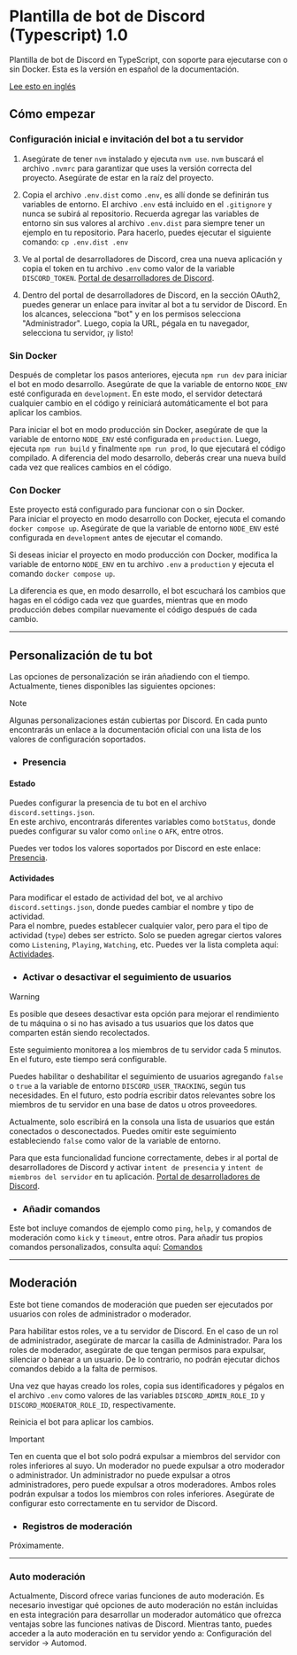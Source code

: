 # Plantilla de bot de Discord (Typescript) 1.0

Plantilla de bot de Discord en TypeScript, con soporte para ejecutarse con o sin Docker. Esta es la versión en español de la documentación.

[Lee esto en inglés](README.md)

## Cómo empezar

### Configuración inicial e invitación del bot a tu servidor

1. Asegúrate de tener `nvm` instalado y ejecuta `nvm use`. `nvm` buscará el archivo `.nvmrc` para garantizar que uses la versión correcta del proyecto. Asegúrate de estar en la raíz del proyecto.

2. Copia el archivo `.env.dist` como `.env`, es allí donde se definirán tus variables de entorno. El archivo `.env` está incluido en el `.gitignore` y nunca se subirá al repositorio. Recuerda agregar las variables de entorno sin sus valores al archivo `.env.dist` para siempre tener un ejemplo en tu repositorio. Para hacerlo, puedes ejecutar el siguiente comando: `cp .env.dist .env`

3. Ve al portal de desarrolladores de Discord, crea una nueva aplicación y copia el token en tu archivo `.env` como valor de la variable `DISCORD_TOKEN`. [Portal de desarrolladores de Discord](https://discord.com/developers/applications).

4. Dentro del portal de desarrolladores de Discord, en la sección OAuth2, puedes generar un enlace para invitar al bot a tu servidor de Discord. En los alcances, selecciona "bot" y en los permisos selecciona "Administrador". Luego, copia la URL, pégala en tu navegador, selecciona tu servidor, ¡y listo!

### Sin Docker

Después de completar los pasos anteriores, ejecuta `npm run dev` para iniciar el bot en modo desarrollo. Asegúrate de que la variable de entorno `NODE_ENV` esté configurada en `development`. En este modo, el servidor detectará cualquier cambio en el código y reiniciará automáticamente el bot para aplicar los cambios.

Para iniciar el bot en modo producción sin Docker, asegúrate de que la variable de entorno `NODE_ENV` esté configurada en `production`. Luego, ejecuta `npm run build` y finalmente `npm run prod`, lo que ejecutará el código compilado. A diferencia del modo desarrollo, deberás crear una nueva build cada vez que realices cambios en el código.

### Con Docker

Este proyecto está configurado para funcionar con o sin Docker.  
Para iniciar el proyecto en modo desarrollo con Docker, ejecuta el comando `docker compose up`. Asegúrate de que la variable de entorno `NODE_ENV` esté configurada en `development` antes de ejecutar el comando.

Si deseas iniciar el proyecto en modo producción con Docker, modifica la variable de entorno `NODE_ENV` en tu archivo `.env` a `production` y ejecuta el comando `docker compose up`.

La diferencia es que, en modo desarrollo, el bot escuchará los cambios que hagas en el código cada vez que guardes, mientras que en modo producción debes compilar nuevamente el código después de cada cambio.

---

## Personalización de tu bot

Las opciones de personalización se irán añadiendo con el tiempo. Actualmente, tienes disponibles las siguientes opciones:

> [!NOTE]
> Algunas personalizaciones están cubiertas por Discord. En cada punto encontrarás un enlace a la documentación oficial con una lista de los valores de configuración soportados.

- ### Presencia

#### Estado

Puedes configurar la presencia de tu bot en el archivo `discord.settings.json`.  
En este archivo, encontrarás diferentes variables como `botStatus`, donde puedes configurar su valor como `online` o `AFK`, entre otros.

Puedes ver todos los valores soportados por Discord en este enlace: [Presencia](https://discord.js.org/docs/packages/discord.js/14.16.1/PresenceStatus:TypeAlias).

#### Actividades

Para modificar el estado de actividad del bot, ve al archivo `discord.settings.json`, donde puedes cambiar el nombre y tipo de actividad.  
Para el nombre, puedes establecer cualquier valor, pero para el tipo de actividad (`type`) debes ser estricto. Solo se pueden agregar ciertos valores como `Listening`, `Playing`, `Watching`, etc. Puedes ver la lista completa aquí: [Actividades](https://discord-api-types.dev/api/discord-api-types-v10/enum/ActivityType).

- ### Activar o desactivar el seguimiento de usuarios

> [!WARNING]  
> Es posible que desees desactivar esta opción para mejorar el rendimiento de tu máquina o si no has avisado a tus usuarios que los datos que comparten están siendo recolectados.

Este seguimiento monitorea a los miembros de tu servidor cada 5 minutos. En el futuro, este tiempo será configurable.

Puedes habilitar o deshabilitar el seguimiento de usuarios agregando `false` o `true` a la variable de entorno `DISCORD_USER_TRACKING`, según tus necesidades. En el futuro, esto podría escribir datos relevantes sobre los miembros de tu servidor en una base de datos u otros proveedores.

Actualmente, solo escribirá en la consola una lista de usuarios que están conectados o desconectados. Puedes omitir este seguimiento estableciendo `false` como valor de la variable de entorno.

Para que esta funcionalidad funcione correctamente, debes ir al portal de desarrolladores de Discord y activar `intent de presencia` y `intent de miembros del servidor` en tu aplicación. [Portal de desarrolladores de Discord](https://discord.com/developers/applications).

- ### Añadir comandos

Este bot incluye comandos de ejemplo como `ping`, `help`, y comandos de moderación como `kick` y `timeout`, entre otros. Para añadir tus propios comandos personalizados, consulta aquí: [Comandos](./docs/commands/commands_es.md)

---

## Moderación

Este bot tiene comandos de moderación que pueden ser ejecutados por usuarios con roles de administrador o moderador.

Para habilitar estos roles, ve a tu servidor de Discord. En el caso de un rol de administrador, asegúrate de marcar la casilla de Administrador. Para los roles de moderador, asegúrate de que tengan permisos para expulsar, silenciar o banear a un usuario. De lo contrario, no podrán ejecutar dichos comandos debido a la falta de permisos.

Una vez que hayas creado los roles, copia sus identificadores y pégalos en el archivo `.env` como valores de las variables `DISCORD_ADMIN_ROLE_ID` y `DISCORD_MODERATOR_ROLE_ID`, respectivamente.

Reinicia el bot para aplicar los cambios.

> [!IMPORTANT]  
> Ten en cuenta que el bot solo podrá expulsar a miembros del servidor con roles inferiores al suyo. Un moderador no puede expulsar a otro moderador o administrador. Un administrador no puede expulsar a otros administradores, pero puede expulsar a otros moderadores. Ambos roles podrán expulsar a todos los miembros con roles inferiores. Asegúrate de configurar esto correctamente en tu servidor de Discord.

- ### Registros de moderación

Próximamente.

---

### Auto moderación

Actualmente, Discord ofrece varias funciones de auto moderación. Es necesario investigar qué opciones de auto moderación no están incluidas en esta integración para desarrollar un moderador automático que ofrezca ventajas sobre las funciones nativas de Discord. Mientras tanto, puedes acceder a la auto moderación en tu servidor yendo a: Configuración del servidor -> Automod.